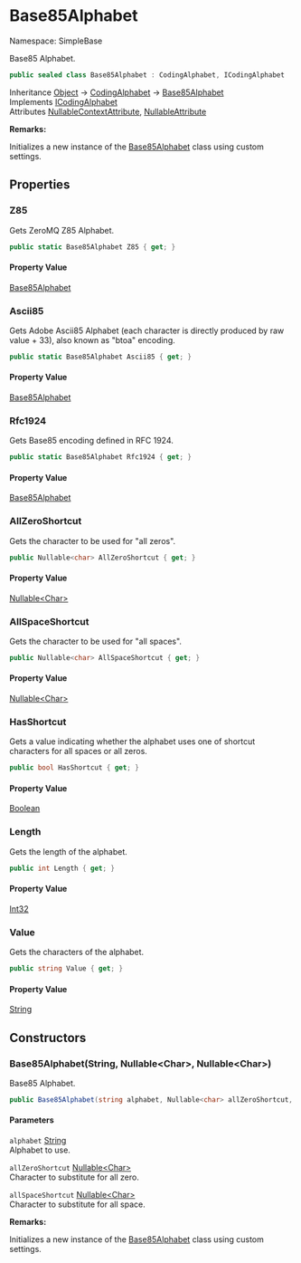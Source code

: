 # Base85Alphabet

Namespace: SimpleBase

Base85 Alphabet.

```csharp
public sealed class Base85Alphabet : CodingAlphabet, ICodingAlphabet
```

Inheritance [Object](https://docs.microsoft.com/en-us/dotnet/api/system.object) → [CodingAlphabet](./simplebase.codingalphabet.md) → [Base85Alphabet](./simplebase.base85alphabet.md)<br>
Implements [ICodingAlphabet](./simplebase.icodingalphabet.md)<br>
Attributes [NullableContextAttribute](https://docs.microsoft.com/en-us/dotnet/api/system.runtime.compilerservices.nullablecontextattribute), [NullableAttribute](https://docs.microsoft.com/en-us/dotnet/api/system.runtime.compilerservices.nullableattribute)

**Remarks:**

Initializes a new instance of the [Base85Alphabet](./simplebase.base85alphabet.md) class
 using custom settings.

## Properties

### **Z85**

Gets ZeroMQ Z85 Alphabet.

```csharp
public static Base85Alphabet Z85 { get; }
```

#### Property Value

[Base85Alphabet](./simplebase.base85alphabet.md)<br>

### **Ascii85**

Gets Adobe Ascii85 Alphabet (each character is directly produced by raw value + 33),
 also known as "btoa" encoding.

```csharp
public static Base85Alphabet Ascii85 { get; }
```

#### Property Value

[Base85Alphabet](./simplebase.base85alphabet.md)<br>

### **Rfc1924**

Gets Base85 encoding defined in RFC 1924.

```csharp
public static Base85Alphabet Rfc1924 { get; }
```

#### Property Value

[Base85Alphabet](./simplebase.base85alphabet.md)<br>

### **AllZeroShortcut**

Gets the character to be used for "all zeros".

```csharp
public Nullable<char> AllZeroShortcut { get; }
```

#### Property Value

[Nullable&lt;Char&gt;](https://docs.microsoft.com/en-us/dotnet/api/system.nullable-1)<br>

### **AllSpaceShortcut**

Gets the character to be used for "all spaces".

```csharp
public Nullable<char> AllSpaceShortcut { get; }
```

#### Property Value

[Nullable&lt;Char&gt;](https://docs.microsoft.com/en-us/dotnet/api/system.nullable-1)<br>

### **HasShortcut**

Gets a value indicating whether the alphabet uses one of shortcut characters for all spaces
 or all zeros.

```csharp
public bool HasShortcut { get; }
```

#### Property Value

[Boolean](https://docs.microsoft.com/en-us/dotnet/api/system.boolean)<br>

### **Length**

Gets the length of the alphabet.

```csharp
public int Length { get; }
```

#### Property Value

[Int32](https://docs.microsoft.com/en-us/dotnet/api/system.int32)<br>

### **Value**

Gets the characters of the alphabet.

```csharp
public string Value { get; }
```

#### Property Value

[String](https://docs.microsoft.com/en-us/dotnet/api/system.string)<br>

## Constructors

### **Base85Alphabet(String, Nullable&lt;Char&gt;, Nullable&lt;Char&gt;)**

Base85 Alphabet.

```csharp
public Base85Alphabet(string alphabet, Nullable<char> allZeroShortcut, Nullable<char> allSpaceShortcut)
```

#### Parameters

`alphabet` [String](https://docs.microsoft.com/en-us/dotnet/api/system.string)<br>
Alphabet to use.

`allZeroShortcut` [Nullable&lt;Char&gt;](https://docs.microsoft.com/en-us/dotnet/api/system.nullable-1)<br>
Character to substitute for all zero.

`allSpaceShortcut` [Nullable&lt;Char&gt;](https://docs.microsoft.com/en-us/dotnet/api/system.nullable-1)<br>
Character to substitute for all space.

**Remarks:**

Initializes a new instance of the [Base85Alphabet](./simplebase.base85alphabet.md) class
 using custom settings.
